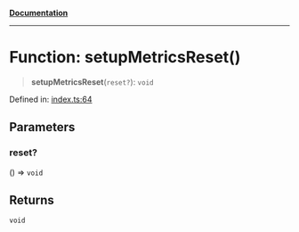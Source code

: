 [**Documentation**](../../../README.md)

***

# Function: setupMetricsReset()

> **setupMetricsReset**(`reset?`): `void`

Defined in: [index.ts:64](https://github.com/ceponatia/roler/blob/3285898e6e20febeb11523af0dddefd8f892e902/packages/testutils/src/index.ts#L64)

## Parameters

### reset?

() => `void`

## Returns

`void`
